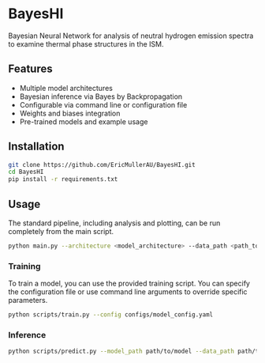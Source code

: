 # BayesHI
Bayesian Neural Network for analysis of neutral hydrogen emission spectra to examine thermal phase structures in the ISM.

## Features
- Multiple model architectures
- Bayesian inference via Bayes by Backpropagation
- Configurable via command line or configuration file
- Weights and biases integration
- Pre-trained models and example usage

## Installation
```bash
git clone https://github.com/EricMullerAU/BayesHI.git
cd BayesHI
pip install -r requirements.txt
```

## Usage

The standard pipeline, including analysis and plotting, can be run completely from the main script.
```bash
python main.py --architecture <model_architecture> --data_path <path_to_data> --output_path <output_directory>
```


### Training
To train a model, you can use the provided training script. You can specify the configuration file or use command line arguments to override specific parameters.
```bash
python scripts/train.py --config configs/model_config.yaml
```

### Inference
```bash
python scripts/predict.py --model_path path/to/model --data_path path/to/data
```